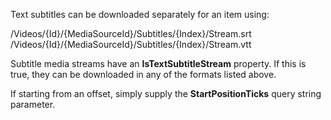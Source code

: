 Text subtitles can be downloaded separately for an item using:

/Videos/{Id}/{MediaSourceId}/Subtitles/{Index}/Stream.srt
/Videos/{Id}/{MediaSourceId}/Subtitles/{Index}/Stream.vtt

Subtitle media streams have an **IsTextSubtitleStream** property. If this is true, they can be downloaded in any of the formats listed above.

If starting from an offset, simply supply the **StartPositionTicks** query string parameter.